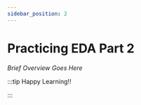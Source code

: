 ```yaml
---
sidebar_position: 2
---
```


# Practicing EDA Part 2

_Brief Overview Goes Here_

:::tip Happy Learning!!

<QuestButton text="Go To Quest" link="https://app.stackup.dev/quest_page/practicing-eda-part-2" />

:::

